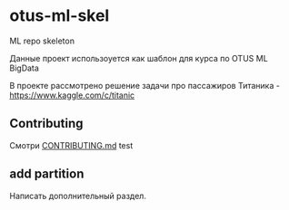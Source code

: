# otus-ml-skel
ML repo skeleton

Данные проект использоуется как шаблон для курса по OTUS ML BigData

В проекте рассмотрено решение задачи про пассажиров Титаника - https://www.kaggle.com/c/titanic

## Contributing

Смотри [CONTRIBUTING.md](CONTRIBUTING.md)
test

## add partition

Написать дополнительный раздел.